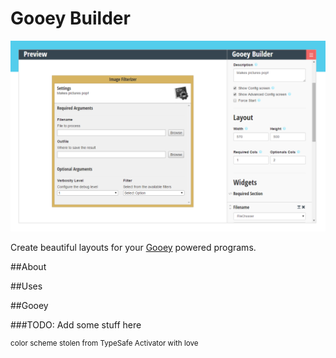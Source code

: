 # Gooey Builder

<p align="center">
    <img src="https://raw.githubusercontent.com/chriskiehl/Gooey-Builder/master/images/readme_image.png?token=ABV-0JKXnbNvBQpoHcMvRqfbbPKHOZx3ks5VHdx8wA%3D%3D"/>
</p>

Create beautiful layouts for your [Gooey](https://github.com/chriskiehl/Gooey) powered programs.

##About

##Uses

##Gooey

###TODO: Add some stuff here
 
<sup>color scheme stolen from TypeSafe Activator with love</sup>
 
